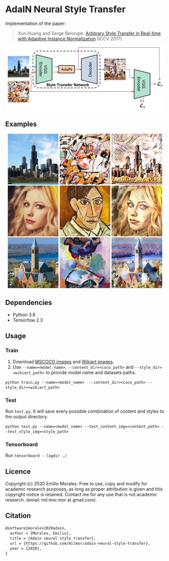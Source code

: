 # AdaIN Neural Style Transfer

Implementation of the paper:

> Xun Huang and Serge Belongie. [Arbitrary Style Transfer in Real-time with Adaptive Instance Normalization](https://arxiv.org/abs/1703.06868) (ICCV 2017).

![Architecture](./images/architecture.jpg)


## Examples
<p align='center'>
  <img src='images/content_img/chicago_cropped.jpg' width="160px">
  <img src='images/style_img/ashville_cropped.jpg' width="160px">
  <img src='images/output_img_mixed7/step_152000_512x512/chicago_cropped_ashville_cropped.jpeg' width="160px">
<br>
  <img src='images/content_img/avril_cropped.jpg' width="160px">
  <img src='images/style_img/picasso.png' width="160px">
  <img src='images/output_img_mixed7/step_152000_512x512/avril_cropped_picasso.jpeg' width="160px">
<br>
  <img src='images/content_img/cornell_cropped.jpg' width="160px">
  <img src='images/style_img/woman_with_hat_matisse_cropped.jpg' width="160px">
  <img src='images/output_img_mixed7/step_152000_512x512/cornell_cropped_woman_with_hat_matisse_cropped.jpeg' width="160px">
</p>


## Dependencies
- Python 3.8
- Tensorfow 2.3


## Usage
### Train
1. Download [MSCOCO images](http://mscoco.org/dataset/#download) and [Wikiart images](https://www.kaggle.com/c/painter-by-numbers).
2. Use `--name=<model_name>`, `--content_dir=<coco_path>` and `--style_dir=<wikiart_path>` to provide model name and datasets paths. 
```
python train.py --name=<model_name>  --content_dir=<coco_path> --style_dir=<wikiart_path>
```

### Test
Run `test.py`. It will save every possible combination of content and styles to the output directory.
```
python test.py --name=<model_name> --test_content_img=<content_path> --test_style_img=<style_path>
```

### Tensorboard
Run `tensorboard --logdir ./`


## Licence
Copyright (c) 2020 Emilio Morales. Free to use, copy and modify for academic research purposes, as long as proper attribution is given and this copyright notice is retained. Contact me for any use that is not academic research. (email: mil.mor.mor at gmail.com).


## Citation
```
@software{morales2020adain,
  author = {Morales, Emilio},
  title = {Adain neural style transfer},
  url = {https://github.com/milmor/adain-neural-style-transfer},
  year = {2020},
}
```
```


